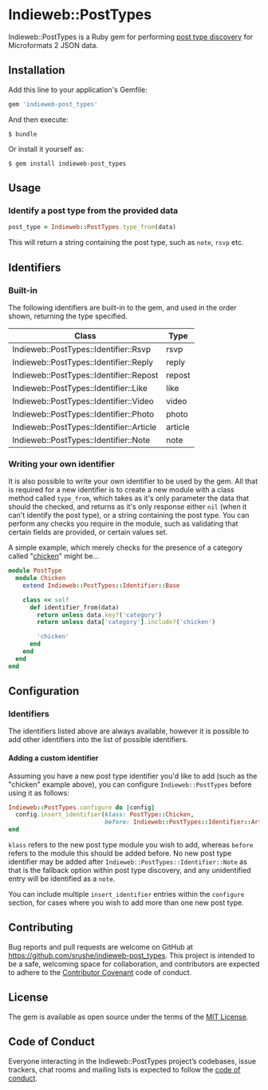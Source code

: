 # Indieweb::PostTypes

Indieweb::PostTypes is a Ruby gem for performing [post type discovery](https://indieweb.org/post-type-discovery) for Microformats 2 JSON data.

## Installation

Add this line to your application's Gemfile:

```ruby
gem 'indieweb-post_types'
```

And then execute:

    $ bundle

Or install it yourself as:

    $ gem install indieweb-post_types

## Usage

### Identify a post type from the provided data

```ruby
post_type = Indieweb::PostTypes.type_from(data)
```

This will return a string containing the post type, such as `note`, `rsvp` etc.

## Identifiers

### Built-in

The following identifiers are built-in to the gem, and used in the order shown, returning the type specified.

| Class | Type |
| ----- | ---- |
| Indieweb::PostTypes::Identifier::Rsvp | rsvp |
| Indieweb::PostTypes::Identifier::Reply | reply |
| Indieweb::PostTypes::Identifier::Repost | repost |
| Indieweb::PostTypes::Identifier::Like | like |
| Indieweb::PostTypes::Identifier::Video | video |
| Indieweb::PostTypes::Identifier::Photo | photo |
| Indieweb::PostTypes::Identifier::Article | article |
| Indieweb::PostTypes::Identifier::Note | note |

### Writing your own identifier

It is also possible to write your own identifier to be used by the gem. All that is required for a new identifier is to create a new module with a class method called `type_from`, which takes as it's only parameter the data that should the checked, and returns as it's only response either `nil` (when it can't identify the post type), or a string containing the post type. You can perform any checks you require in the module, such as validating that certain fields are provided, or certain values set.

A simple example, which merely checks for the presence of a category called "[chicken](https://indieweb.org/chicken)" might be...

```ruby
module PostType
  module Chicken
    extend Indieweb::PostTypes::Identifier::Base

    class << self
      def identifier_from(data)
        return unless data.key?('category')
        return unless data['category'].include?('chicken')

        'chicken'
      end
    end
  end
end
```

## Configuration

### Identifiers

The identifiers listed above are always available, however it is possible to add other identifiers into the list of possible identifiers.

#### Adding a custom identifier

Assuming you have a new post type identifier you'd like to add (such as the "chicken" example above), you can configure `Indieweb::PostTypes` before using it as follows:

```ruby
Indieweb::PostTypes.configure do |config|
  config.insert_identifier(klass: PostType::Chicken,
                           before: Indieweb::PostTypes::Identifier::Article)
end
```

`klass` refers to the new post type module you wish to add, whereas `before` refers to the module this should be added before. No new post type identifier may be added after `Indieweb::PostTypes::Identifier::Note` as that is the fallback option within post type discovery, and any unidentified entry will be identified as a `note`.

You can include multiple `insert_identifier` entries within the `configure` section, for cases where you wish to add more than one new post type.

## Contributing

Bug reports and pull requests are welcome on GitHub at https://github.com/srushe/indieweb-post_types. This project is intended to be a safe, welcoming space for collaboration, and contributors are expected to adhere to the [Contributor Covenant](http://contributor-covenant.org) code of conduct.

## License

The gem is available as open source under the terms of the [MIT License](https://opensource.org/licenses/MIT).

## Code of Conduct

Everyone interacting in the Indieweb::PostTypes project’s codebases, issue trackers, chat rooms and mailing lists is expected to follow the [code of conduct](https://github.com/srushe/indieweb-post_types/blob/master/CODE_OF_CONDUCT.md).
